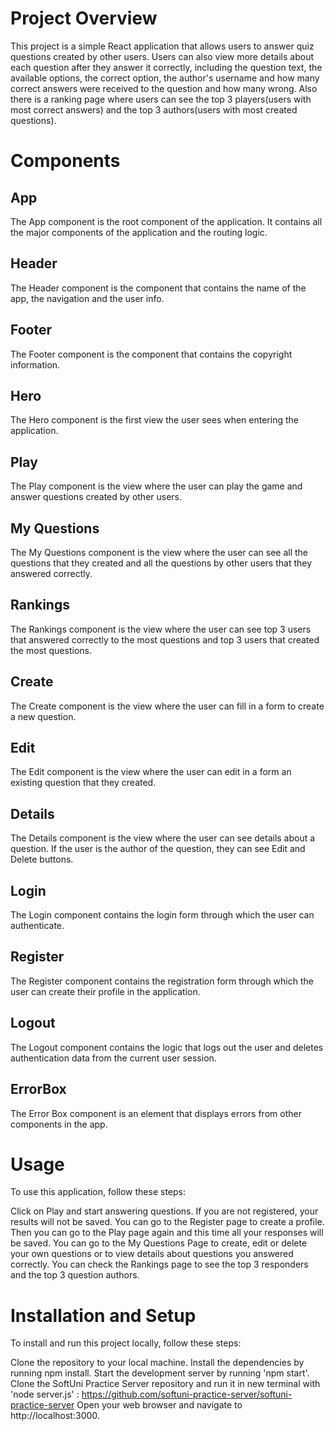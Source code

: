 # Project Overview

This project is a simple React application that allows users to answer quiz questions created by other users. Users can also view more details about each question after they answer it correctly, including the question text, the available options, the correct option, the author's username and how many correct answers were received to the question and how many wrong. Also there is a ranking page where users can see the top 3 players(users with most correct answers) and the top 3 authors(users with most created questions).

# Components

## App

The App component is the root component of the application. It contains all the major components of the application and the routing logic.

## Header

The Header component is the component that contains the name of the app, the navigation and the user info.

## Footer

The Footer component is the component that contains the copyright information.

## Hero

The Hero component is the first view the user sees when entering the application.

## Play

The Play component is the view where the user can play the game and answer questions created by other users.

## My Questions

The My Questions component is the view where the user can see all the questions that they created and all the questions by other users that they answered correctly.

## Rankings

The Rankings component is the view where the user can see top 3 users that answered correctly to the most questions and top 3 users that created the most questions.

## Create

The Create component is the view where the user can fill in a form to create a new question.

## Edit

The Edit component is the view where the user can edit in a form an existing question that they created.

## Details

The Details component is the view where the user can see details about a question. If the user is the author of the question, they can see Edit and Delete buttons.

## Login

The Login component contains the login form through which the user can authenticate.

## Register

The Register component contains the registration form through which the user can create their profile in the application.

## Logout

The Logout component contains the logic that logs out the user and deletes authentication data from the current user session.

## ErrorBox

The Error Box component is an element that displays errors from other components in the app.

# Usage

To use this application, follow these steps:

Click on Play and start answering questions.
If you are not registered, your results will not be saved.
You can go to the Register page to create a profile.
Then you can go to the Play page again and this time all your responses will be saved.
You can go to the My Questions Page to create, edit or delete your own questions or to view details about questions you answered correctly.
You can check the Rankings page to see the top 3 responders and the top 3 question authors.

# Installation and Setup

To install and run this project locally, follow these steps:

Clone the repository to your local machine.
Install the dependencies by running npm install.
Start the development server by running 'npm start'.
Clone the SoftUni Practice Server repository and run it in new terminal with 'node server.js' : https://github.com/softuni-practice-server/softuni-practice-server
Open your web browser and navigate to http://localhost:3000.